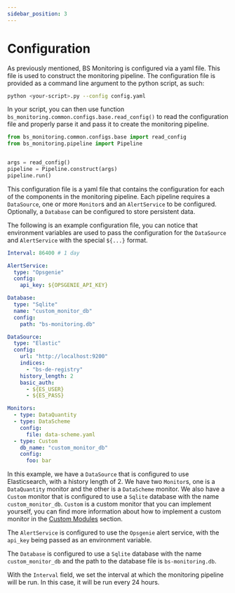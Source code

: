 ```yaml
---
sidebar_position: 3
---
```


# Configuration

As previously mentioned, BS Monitoring is configured via a yaml file. This file is used to construct the monitoring pipeline.
The configuration file is provided as a command line argument to the python script, as such:

```bash
python <your-script>.py --config config.yaml
```

In your script, you can then use function `bs_monitoring.common.configs.base.read_config()` to read the configuration file and properly parse it and pass it to create the monitoring pipeline.

```python
from bs_monitoring.common.configs.base import read_config
from bs_monitoring.pipeline import Pipeline


args = read_config()
pipeline = Pipeline.construct(args)
pipeline.run()
```

This configuration file is a yaml file that contains the configuration for each of the components in the monitoring pipeline. Each
pipeline requires a `DataSource`, one or more `Monitor`s and an `AlertService` to be configured. Optionally, a `Database` can be configured to store persistent data.

The following is an example configuration file, you can notice that environment variables are used to pass the configuration for the `DataSource` and `AlertService` with the special `${...}` format.

```yaml
Interval: 86400 # 1 day

AlertService:
  type: "Opsgenie"
  config:
    api_key: ${OPSGENIE_API_KEY}

Database:
  type: "Sqlite"
  name: "custom_monitor_db"
  config:
    path: "bs-monitoring.db"

DataSource:
  type: "Elastic"
  config:
    url: "http://localhost:9200"
    indices:
      - "bs-de-registry"
    history_length: 2
    basic_auth:
      - ${ES_USER}
      - ${ES_PASS}

Monitors:
  - type: DataQuantity
  - type: DataScheme
    config:
      file: data-scheme.yaml
  - type: Custom
    db_name: "custom_monitor_db"
    config:
      foo: bar
```

In this example, we have a `DataSource` that is configured to use Elasticsearch, with a history length of 2. We have two `Monitor`s, one is a `DataQuantity` monitor and the other is a `DataScheme` monitor.
We also have a `Custom` monitor that is configured to use a `Sqlite` database with the name `custom_monitor_db`. `Custom` is a custom monitor that you can implement yourself, you can find more information about how to implement a custom monitor in the [Custom Modules](/docs/overview/custom_modules) section.

The `AlertService` is configured to use the `Opsgenie` alert service, with the `api_key` being passed as an environment variable.

The `Database` is configured to use a `Sqlite` database with the name `custom_monitor_db` and the path to the database file is `bs-monitoring.db`.

With the `Interval` field, we set the interval at which the monitoring pipeline will be run. In this case, it will be run every 24 hours.





